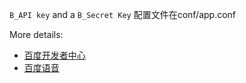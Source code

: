  `B_API key` and a `B_Secret Key` 配置文件在conf/app.conf



More details: 
- [百度开发者中心](http://developer.baidu.com/) 
- [百度语音](http://yuyin.baidu.com/)
